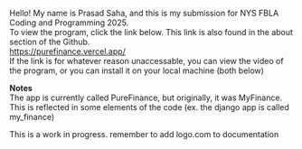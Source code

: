 Hello! My name is Prasad Saha, and this is my submission for NYS FBLA Coding and Programming 2025. <br>
To view the program, click the link below. This link is also found in the about section of the Github. <br>
https://purefinance.vercel.app/ <br>
If the link is for whatever reason unaccessable, you can view the video of the program, or you can install it on your local machine (both below)

<b>Notes</b> <br> 
The app is currently called PureFinance, but originally, it was MyFinance. This is reflected in some elements of the code (ex. the django app is called my_finance)

This is a work in progress. 
remember to add logo.com to documentation
